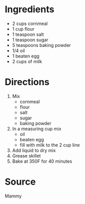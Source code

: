 # Ingredients

- 2 cups cornmeal
- 1 cup flour
- 1 teaspoon salt
- 1 teaspoon sugar
- 5 teaspoons baking powder
- 1/4 oil
- 1 beaten egg
- 2 cups of milk

# Directions
1. Mix
   - cornmeal
   - flour
   - salt
   - sugar
   - baking powder
2. In a measuring cup mix
   - oil
   - beaten egg
   - fill with milk to the 2 cup line
3. Add liquid to dry mix
4. Grease skillet
5. Bake at 350F for 40 minutes

# Source
Mammy

